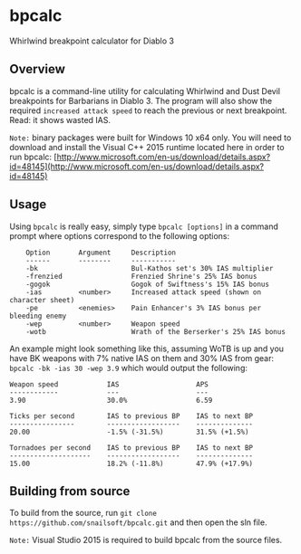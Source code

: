# bpcalc
Whirlwind breakpoint calculator for Diablo 3

## Overview
bpcalc is a command-line utility for calculating Whirlwind and Dust Devil breakpoints for Barbarians in Diablo 3. The program will also show the required `increased attack speed` to reach the previous or next breakpoint. Read: it shows wasted IAS.

`Note:` binary packages were built for Windows 10 x64 only. You will need to download and install the Visual C++ 2015 runtime located here in order to run bpcalc: [http://www.microsoft.com/en-us/download/details.aspx?id=48145](http://www.microsoft.com/en-us/download/details.aspx?id=48145)

## Usage
Using `bpcalc` is really easy, simply type `bpcalc [options]` in a command prompt where options correspond to the following options:
```
    Option       Argument     Description
    ------       --------     -----------
    -bk                       Bul-Kathos set's 30% IAS multiplier
    -frenzied                 Frenzied Shrine's 25% IAS bonus
    -gogok                    Gogok of Swiftness's 15% IAS bonus
    -ias         <number>     Increased attack speed (shown on character sheet)
    -pe          <enemies>    Pain Enhancer's 3% IAS bonus per bleeding enemy
    -wep         <number>     Weapon speed
    -wotb                     Wrath of the Berserker's 25% IAS bonus
```
An example might look something like this, assuming WoTB is up and you have BK weapons with 7% native IAS on them and 30% IAS from gear: `bpcalc -bk -ias 30 -wep 3.9` which would output the following:
```
Weapon speed            IAS                   APS
------------            ---                   ---
3.90                    30.0%                 6.59

Ticks per second        IAS to previous BP    IAS to next BP
----------------        ------------------    --------------
20.00                   -1.5% (-31.5%)        31.5% (+1.5%)

Tornadoes per second    IAS to previous BP    IAS to next BP
--------------------    ------------------    --------------
15.00                   18.2% (-11.8%)        47.9% (+17.9%)
```

## Building from source
To build from the source, run `git clone https://github.com/snailsoft/bpcalc.git` and then open the sln file.

`Note:` Visual Studio 2015 is required to build bpcalc from the source files.
